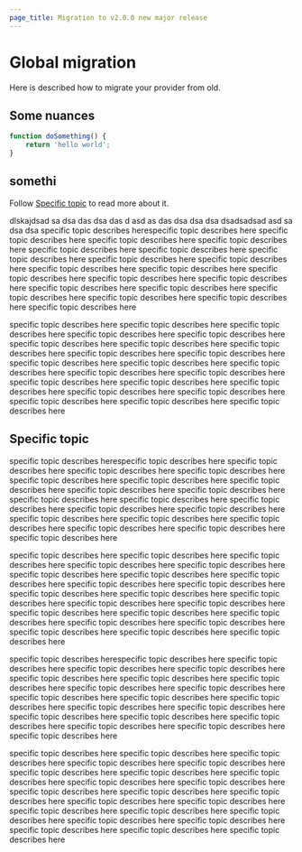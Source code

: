 ```yaml
---
page_title: Migration to v2.0.0 new major release
---
```


# Global migration

Here is described how to migrate your provider from old.

## Some nuances

```javascript
function doSomething() {
    return 'hello world';
}
```

## somethi

Follow [Specific topic](#specific-topic) to read more about it.

dlskajdsad sa dsa das dsa das d asd as das dsa dsa dsa dsadsadsad asd sa dsa dsa
specific topic describes herespecific topic describes here specific topic describes here specific topic describes here
specific topic describes here specific topic describes here specific topic describes here specific topic describes here
specific topic describes here specific topic describes here specific topic describes here specific topic describes here
specific topic describes here specific topic describes here specific topic describes here specific topic describes here
specific topic describes here specific topic describes here specific topic describes here specific topic describes here
specific topic describes here

specific topic describes here specific topic describes here specific topic describes here specific topic describes here
specific topic describes here specific topic describes here specific topic describes here specific topic describes here
specific topic describes here specific topic describes here specific topic describes here specific topic describes here
specific topic describes here specific topic describes here specific topic describes here specific topic describes here
specific topic describes here specific topic describes here specific topic describes here specific topic describes here
specific topic describes here specific topic describes here specific topic describes here

## Specific topic

specific topic describes herespecific topic describes here specific topic describes here specific topic describes here
specific topic describes here specific topic describes here specific topic describes here specific topic describes here
specific topic describes here specific topic describes here specific topic describes here specific topic describes here
specific topic describes here specific topic describes here specific topic describes here specific topic describes here
specific topic describes here specific topic describes here specific topic describes here specific topic describes here
specific topic describes here

specific topic describes here specific topic describes here specific topic describes here specific topic describes here
specific topic describes here specific topic describes here specific topic describes here specific topic describes here
specific topic describes here specific topic describes here specific topic describes here specific topic describes here
specific topic describes here specific topic describes here specific topic describes here specific topic describes here
specific topic describes here specific topic describes here specific topic describes here specific topic describes here
specific topic describes here specific topic describes here specific topic describes here 

specific topic describes herespecific topic describes here specific topic describes here specific topic describes here
specific topic describes here specific topic describes here specific topic describes here specific topic describes here
specific topic describes here specific topic describes here specific topic describes here specific topic describes here
specific topic describes here specific topic describes here specific topic describes here specific topic describes here
specific topic describes here specific topic describes here specific topic describes here specific topic describes here
specific topic describes here

specific topic describes here specific topic describes here specific topic describes here specific topic describes here
specific topic describes here specific topic describes here specific topic describes here specific topic describes here
specific topic describes here specific topic describes here specific topic describes here specific topic describes here
specific topic describes here specific topic describes here specific topic describes here specific topic describes here
specific topic describes here specific topic describes here specific topic describes here specific topic describes here
specific topic describes here specific topic describes here specific topic describes here 
